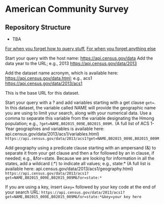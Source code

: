 # American Community Survey

## Repository Structure
- TBA

[For when you forget how to query stuff.](https://www.census.gov/data/developers/guidance/api-user-guide/query-examples.html)
[For when you forget anything else](https://censusreporter.org/topics/getting-started/)

Start your query with the host name: https://api.census.gov/data
Add the data year to the URL; e.g., 2013
https://api.census.gov/data/2013

Add the dataset name acronym, which is available here: https://api.census.gov/data.html; e.g., acs1
https://api.census.gov/data/2013/acs1

This is the base URL for this dataset.

Start your query with a ? and add variables starting with a get clause `get=`. 
In this dataset, the variable called NAME will provide the geographic name you are using to limit your search, along with your numerical data. 
Use a comma to separate this variable from the variable designating the Hmong population; e.g., 
`?get=NAME,B02015_009E,B02015_009M.`
(A full list of ACS 1-Year geographies and variables  is available here: api.census.gov/data/2013/acs1/variables.html)
`https://api.census.gov/data/2013/acs1?get=NAME,B02015_009E,B02015_009M`

Add geography using a predicate clause starting with an ampersand (&) to separate it from your get clause and then a for followed by an in clause, if needed; e.g., &for=state. Because we are looking for information in all the states, add a wildcard (:\*) to indicate all values; e.g., state:\* 
(A full list is available here: api.census.gov/data/2013/acs1/geography.html)
`https://api.census.gov/data/2013/acs1?get=NAME,B02015_009E,B02015_009M&for=state:*`

If you are using a key, insert `&key=` followed by your key code at the end of your search URL:
`https://api.census.gov/data/2013/acs1?get=NAME,B02015_009E,B02015_009M&for=state:*&key=your key here`
